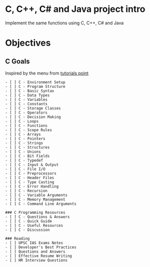 # C, C++, C# and Java project intro
Implement the same functions using C, C++, C# and Java

# Objectives
  ## C Goals
  
  Inspired by the menu from [tutorials point](https://www.tutorialspoint.com/cprogramming/index.htm)
  
    - [ ] C - Environment Setup
    - [ ] C - Program Structure
    - [ ] C - Basic Syntax
    - [ ] C - Data Types
    - [ ] C - Variables
    - [ ] C - Constants
    - [ ] C - Storage Classes
    - [ ] C - Operators
    - [ ] C - Decision Making
    - [ ] C - Loops
    - [ ] C - Functions
    - [ ] C - Scope Rules
    - [ ] C - Arrays
    - [ ] C - Pointers
    - [ ] C - Strings
    - [ ] C - Structures
    - [ ] C - Unions
    - [ ] C - Bit Fields
    - [ ] C - Typedef
    - [ ] C - Input & Output
    - [ ] C - File I/O
    - [ ] C - Preprocessors
    - [ ] C - Header Files
    - [ ] C - Type Casting
    - [ ] C - Error Handling
    - [ ] C - Recursion
    - [ ] C - Variable Arguments
    - [ ] C - Memory Management
    - [ ] C - Command Line Arguments

    ### C Programming Resources
    - [ ] C - Questions & Answers
    - [ ] C - Quick Guide
    - [ ] C - Useful Resources
    - [ ] C - Discussion

    ### Reading
    - [ ] UPSC IAS Exams Notes
    - [ ] Developer's Best Practices
    - [ ] Questions and Answers
    - [ ] Effective Resume Writing
    - [ ] HR Interview Questions
    
